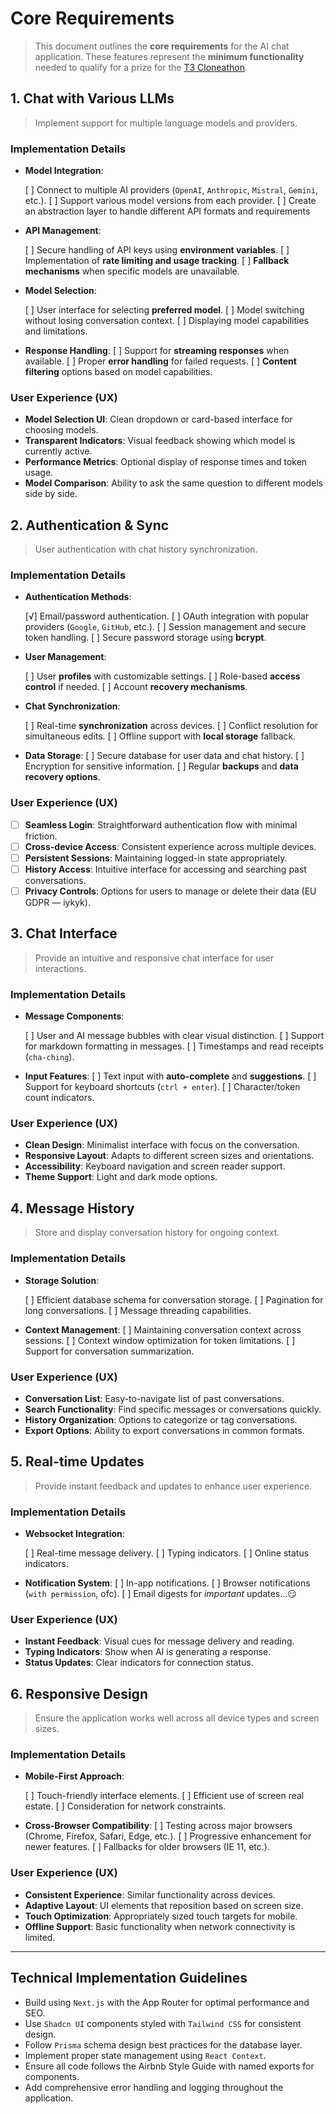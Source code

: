 # Core Requirements

> This document outlines the **core requirements** for the AI chat application. These features represent the **minimum functionality** needed to qualify for a prize for the [T3 Cloneathon](https://cloneathon.t3.chat).

## 1. Chat with Various LLMs

> Implement support for multiple language models and providers.

### Implementation Details

- **Model Integration**:

  [ ] Connect to multiple AI providers (`OpenAI`, `Anthropic`, `Mistral`, `Gemini`, etc.).
  [ ] Support various model versions from each provider.
  [ ] Create an abstraction layer to handle different API formats and requirements

- **API Management**:

  [ ] Secure handling of API keys using **environment variables**.
  [ ] Implementation of **rate limiting and usage tracking**.
  [ ] **Fallback mechanisms** when specific models are unavailable.

- **Model Selection**:

  [ ] User interface for selecting **preferred model**.
  [ ] Model switching without losing conversation context.
  [ ] Displaying model capabilities and limitations.

- **Response Handling**:
  [ ] Support for **streaming responses** when available.
  [ ] Proper **error handling** for failed requests.
  [ ] **Content filtering** options based on model capabilities.

### User Experience (UX)

- **Model Selection UI**: Clean dropdown or card-based interface for choosing models.
- **Transparent Indicators**: Visual feedback showing which model is currently active.
- **Performance Metrics**: Optional display of response times and token usage.
- **Model Comparison**: Ability to ask the same question to different models side by side.

## 2. Authentication & Sync

> User authentication with chat history synchronization.

### Implementation Details

- **Authentication Methods**:

  [√] Email/password authentication.
  [ ] OAuth integration with popular providers (`Google`, `GitHub`, etc.).
  [ ] Session management and secure token handling.
  [ ] Secure password storage using **bcrypt**.

- **User Management**:

  [ ] User **profiles** with customizable settings.
  [ ] Role-based **access control** if needed.
  [ ] Account **recovery mechanisms**.

- **Chat Synchronization**:

  [ ] Real-time **synchronization** across devices.
  [ ] Conflict resolution for simultaneous edits.
  [ ] Offline support with **local storage** fallback.

- **Data Storage**:
  [ ] Secure database for user data and chat history.
  [ ] Encryption for sensitive information.
  [ ] Regular **backups** and **data recovery options**.

### User Experience (UX)

- [ ] **Seamless Login**: Straightforward authentication flow with minimal friction.
- [ ] **Cross-device Access**: Consistent experience across multiple devices.
- [ ] **Persistent Sessions**: Maintaining logged-in state appropriately.
- [ ] **History Access**: Intuitive interface for accessing and searching past conversations.
- [ ] **Privacy Controls**: Options for users to manage or delete their data (EU GDPR — iykyk).

## 3. Chat Interface

> Provide an intuitive and responsive chat interface for user interactions.

### Implementation Details

- **Message Components**:

  [ ] User and AI message bubbles with clear visual distinction.
  [ ] Support for markdown formatting in messages.
  [ ] Timestamps and read receipts (`cha-ching`).

- **Input Features**:
  [ ] Text input with **auto-complete** and **suggestions**.
  [ ] Support for keyboard shortcuts (`ctrl + enter`).
  [ ] Character/token count indicators.

### User Experience (UX)

- **Clean Design**: Minimalist interface with focus on the conversation.
- **Responsive Layout**: Adapts to different screen sizes and orientations.
- **Accessibility**: Keyboard navigation and screen reader support.
- **Theme Support**: Light and dark mode options.

## 4. Message History

> Store and display conversation history for ongoing context.

### Implementation Details

- **Storage Solution**:

  [ ] Efficient database schema for conversation storage.
  [ ] Pagination for long conversations.
  [ ] Message threading capabilities.

- **Context Management**:
  [ ] Maintaining conversation context across sessions.
  [ ] Context window optimization for token limitations.
  [ ] Support for conversation summarization.

### User Experience (UX)

- **Conversation List**: Easy-to-navigate list of past conversations.
- **Search Functionality**: Find specific messages or conversations quickly.
- **History Organization**: Options to categorize or tag conversations.
- **Export Options**: Ability to export conversations in common formats.

## 5. Real-time Updates

> Provide instant feedback and updates to enhance user experience.

### Implementation Details

- **Websocket Integration**:

  [ ] Real-time message delivery.
  [ ] Typing indicators.
  [ ] Online status indicators.

- **Notification System**:
  [ ] In-app notifications.
  [ ] Browser notifications (`with permission`, ofc).
  [ ] Email digests for _important_ updates...😏

### User Experience (UX)

- **Instant Feedback**: Visual cues for message delivery and reading.
- **Typing Indicators**: Show when AI is generating a response.
- **Status Updates**: Clear indicators for connection status.

## 6. Responsive Design

> Ensure the application works well across all device types and screen sizes.

### Implementation Details

- **Mobile-First Approach**:

  [ ] Touch-friendly interface elements.
  [ ] Efficient use of screen real estate.
  [ ] Consideration for network constraints.

- **Cross-Browser Compatibility**:
  [ ] Testing across major browsers (Chrome, Firefox, Safari, Edge, etc.).
  [ ] Progressive enhancement for newer features.
  [ ] Fallbacks for older browsers (IE 11, etc.).

### User Experience (UX)

- **Consistent Experience**: Similar functionality across devices.
- **Adaptive Layout**: UI elements that reposition based on screen size.
- **Touch Optimization**: Appropriately sized touch targets for mobile.
- **Offline Support**: Basic functionality when network connectivity is limited.

---

## Technical Implementation Guidelines

- Build using `Next.js` with the App Router for optimal performance and SEO.
- Use `Shadcn UI` components styled with `Tailwind CSS` for consistent design.
- Follow `Prisma` schema design best practices for the database layer.
- Implement proper state management using `React Context`.
- Ensure all code follows the Airbnb Style Guide with named exports for components.
- Add comprehensive error handling and logging throughout the application.
